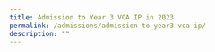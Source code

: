```yaml
---
title: Admission to Year 3 VCA IP in 2023
permalink: /admissions/admission-to-year3-vca-ip/
description: ""
---
```

